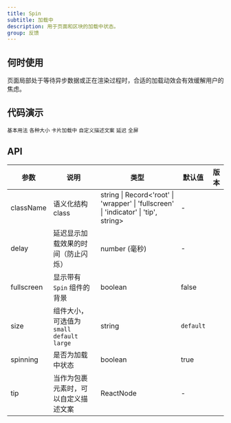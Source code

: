 ```yaml
---
title: Spin
subtitle: 加载中
description: 用于页面和区块的加载中状态。
group: 反馈
---
```


## 何时使用

页面局部处于等待异步数据或正在渲染过程时，合适的加载动效会有效缓解用户的焦虑。

## 代码演示

<!-- prettier-ignore -->
<code src="./demo/basic.tsx">基本用法</code>
<code src="./demo/size.tsx">各种大小</code>
<code src="./demo/nested.tsx">卡片加载中</code>
<code src="./demo/tip.tsx">自定义描述文案</code>
<code src="./demo/delay-and-debounce.tsx">延迟</code>
<code src="./demo/fullscreen.tsx">全屏</code>

## API

| 参数 | 说明 | 类型 | 默认值 | 版本 |
| --- | --- | --- | --- | --- |
| className | 语义化结构 class | string \| Record<'root' \| 'wrapper' \| 'fullscreen' \| 'indicator' \| 'tip', string> | - |  |
| delay | 延迟显示加载效果的时间（防止闪烁） | number (毫秒) | - |  |
| fullscreen | 显示带有 `Spin` 组件的背景 | boolean | false |  |
| size | 组件大小，可选值为 `small` `default` `large` | string | `default` |  |
| spinning | 是否为加载中状态 | boolean | true |  |
| tip | 当作为包裹元素时，可以自定义描述文案 | ReactNode | - |  |
